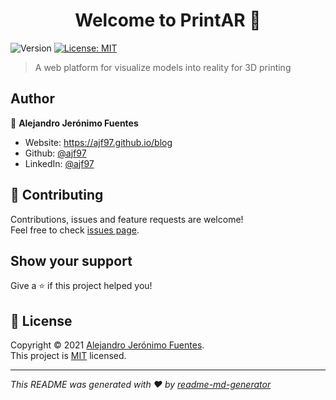 <h1 align="center">Welcome to PrintAR 👋</h1>
<p>
  <img alt="Version" src="https://img.shields.io/badge/version-v1.0.0-blue.svg?cacheSeconds=2592000" />
  <a href="https://opensource.org/licenses/MIT" target="_blank">
    <img alt="License: MIT" src="https://img.shields.io/badge/License-MIT-yellow.svg" />
  </a>
</p>

> A web platform for visualize models into reality for 3D printing

## Author

👤 **Alejandro Jerónimo Fuentes**

- Website: https://ajf97.github.io/blog
- Github: [@ajf97](https://github.com/ajf97)
- LinkedIn: [@ajf97](https://linkedin.com/in/ajf97)

## 🤝 Contributing

Contributions, issues and feature requests are welcome!<br />Feel free to check [issues page](https://github.com/ajf97/PrintAR/issues).

## Show your support

Give a ⭐️ if this project helped you!

## 📝 License

Copyright © 2021 [Alejandro Jerónimo Fuentes](https://github.com/ajf97).<br />
This project is [MIT](https://opensource.org/licenses/MIT) licensed.

---

_This README was generated with ❤️ by [readme-md-generator](https://github.com/kefranabg/readme-md-generator)_
